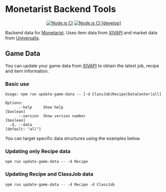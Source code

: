 # Monetarist Backend Tools

<div style="text-align:center">

[![Node.js CI](https://github.com/Monetarists/backend-tools/actions/workflows/node.js.yml/badge.svg?branch=main)](https://github.com/filliph/monetarist/actions/workflows/node.js.yml)
[![Node.js CI [develop]](https://github.com/Monetarists/backend-tools/actions/workflows/node.js-develop.yml/badge.svg?branch=develop)](https://github.com/filliph/monetarist/actions/workflows/node.js-develop.yml)
</div>

Backend data for [Monetarist](https://monetarist.app). Uses item data from [XIVAPI](https://github.com/xivapi/ffxiv-datamining) and market data from [Universalis](https://universalis.app/).

## Game Data

You can update your game data from [XIVAPI](https://github.com/xivapi/ffxiv-datamining) to obtain the latest job, recipe and item information.

### Basic use
```
Usage: npm run update-game-data -- [-d ClassJob|Recipe|DataCenter|all]

Options:
      --help     Show help                                             [boolean]
      --version  Show version number                                   [boolean]
  -d, --data                                                    [default: "all"]
```

You can target specific data structures using the examples below.

### Updating only Recipe data

```
npm run update-game-data -- -d Recipe
```

### Updating Recipe and ClassJob data

```
npm run update-game-data -- -d Recipe -d ClassJob
```